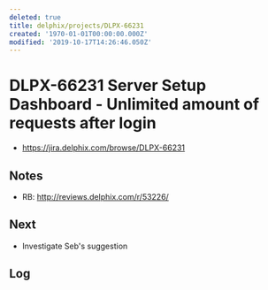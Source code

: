 ```yaml
---
deleted: true
title: delphix/projects/DLPX-66231
created: '1970-01-01T00:00:00.000Z'
modified: '2019-10-17T14:26:46.050Z'
---
```


# DLPX-66231 Server Setup Dashboard - Unlimited  amount of requests after login

* https://jira.delphix.com/browse/DLPX-66231

## Notes

* RB: http://reviews.delphix.com/r/53226/

## Next

* Investigate Seb's suggestion

## Log
